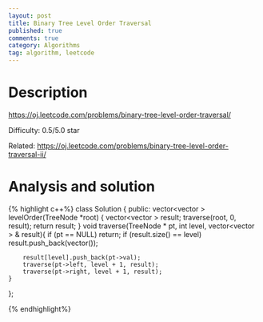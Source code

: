 ```yaml
---
layout: post
title: Binary Tree Level Order Traversal
published: true
comments: true
category: Algorithms
tag: algorithm, leetcode
---
```


# Description

https://oj.leetcode.com/problems/binary-tree-level-order-traversal/

Difficulty: 0.5/5.0 star

Related: https://oj.leetcode.com/problems/binary-tree-level-order-traversal-ii/


# Analysis and solution

{% highlight c++%}
class Solution {
public:
	vector<vector<int> > levelOrder(TreeNode *root) {
		vector<vector<int> > result;
		traverse(root, 0, result);
		return result;
	}
	void traverse(TreeNode * pt, int level, vector<vector<int> > & result){
		if (pt == NULL)
			return;
		if (result.size() == level)
			result.push_back(vector<int>());

		result[level].push_back(pt->val);
		traverse(pt->left, level + 1, result);
		traverse(pt->right, level + 1, result);
	}
};

{% endhighlight%}